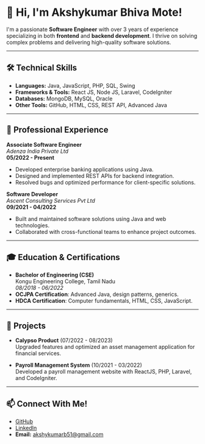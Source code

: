 # 👋 Hi, I'm Akshykumar Bhiva Mote!  

I'm a passionate **Software Engineer** with over 3 years of experience specializing in both **frontend** and **backend development**. I thrive on solving complex problems and delivering high-quality software solutions.

---

## 🛠️ Technical Skills

- **Languages:** Java, JavaScript, PHP, SQL, Swing  
- **Frameworks & Tools:** React JS, Node JS, Laravel, CodeIgniter  
- **Databases:** MongoDB, MySQL, Oracle  
- **Other Tools:** GitHub, HTML, CSS, REST API, Advanced Java  

---

## 💼 Professional Experience

**Associate Software Engineer**  
_Adenza India Private Ltd_  
**05/2022 - Present**  
- Developed enterprise banking applications using Java.  
- Designed and implemented REST APIs for backend integration.  
- Resolved bugs and optimized performance for client-specific solutions.  

**Software Developer**  
_Ascent Consulting Services Pvt Ltd_  
**09/2021 - 04/2022**  
- Built and maintained software solutions using Java and web technologies.  
- Collaborated with cross-functional teams to enhance project outcomes.  

---

## 🎓 Education & Certifications

- **Bachelor of Engineering (CSE)**  
  Kongu Engineering College, Tamil Nadu  
  _08/2018 - 06/2022_  
- **OCJPA Certification**: Advanced Java, design patterns, generics.  
- **HDCA Certification**: Computer fundamentals, HTML, CSS, JavaScript.

---

## 📂 Projects

- **Calypso Product** (07/2022 - 08/2023)  
  Upgraded features and optimized an asset management application for financial services.  

- **Payroll Management System** (10/2021 - 03/2022)  
  Developed a payroll management website with ReactJS, PHP, Laravel, and CodeIgniter.  

---

## 📫 Connect With Me!

- [GitHub](https://github.com/Akshykumar007/)  
- [LinkedIn](https://www.linkedin.com/in/akshykumar-bhiva-mote-2195201a1/)  
- **Email:** akshykumarb51@gmail.com  
